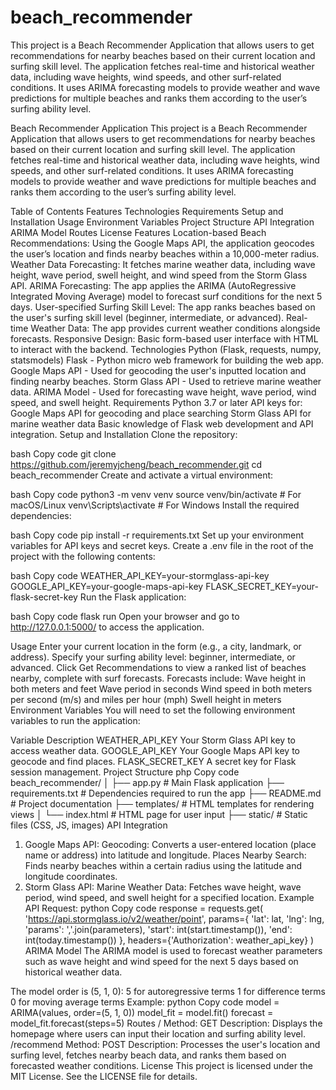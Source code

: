 # beach_recommender
This project is a Beach Recommender Application that allows users to get recommendations for nearby beaches based on their current location and surfing skill level. The application fetches real-time and historical weather data, including wave heights, wind speeds, and other surf-related conditions. It uses ARIMA forecasting models to provide weather and wave predictions for multiple beaches and ranks them according to the user’s surfing ability level.

Beach Recommender Application
This project is a Beach Recommender Application that allows users to get recommendations for nearby beaches based on their current location and surfing skill level. The application fetches real-time and historical weather data, including wave heights, wind speeds, and other surf-related conditions. It uses ARIMA forecasting models to provide weather and wave predictions for multiple beaches and ranks them according to the user’s surfing ability level.

Table of Contents
Features
Technologies
Requirements
Setup and Installation
Usage
Environment Variables
Project Structure
API Integration
ARIMA Model
Routes
License
Features
Location-based Beach Recommendations: Using the Google Maps API, the application geocodes the user’s location and finds nearby beaches within a 10,000-meter radius.
Weather Data Forecasting: It fetches marine weather data, including wave height, wave period, swell height, and wind speed from the Storm Glass API.
ARIMA Forecasting: The app applies the ARIMA (AutoRegressive Integrated Moving Average) model to forecast surf conditions for the next 5 days.
User-specified Surfing Skill Level: The app ranks beaches based on the user's surfing skill level (beginner, intermediate, or advanced).
Real-time Weather Data: The app provides current weather conditions alongside forecasts.
Responsive Design: Basic form-based user interface with HTML to interact with the backend.
Technologies
Python (Flask, requests, numpy, statsmodels)
Flask - Python micro web framework for building the web app.
Google Maps API - Used for geocoding the user's inputted location and finding nearby beaches.
Storm Glass API - Used to retrieve marine weather data.
ARIMA Model - Used for forecasting wave height, wave period, wind speed, and swell height.
Requirements
Python 3.7 or later
API keys for:
Google Maps API for geocoding and place searching
Storm Glass API for marine weather data
Basic knowledge of Flask web development and API integration.
Setup and Installation
Clone the repository:

bash
Copy code
git clone https://github.com/jeremyjcheng/beach_recommender.git
cd beach_recommender
Create and activate a virtual environment:

bash
Copy code
python3 -m venv venv
source venv/bin/activate   # For macOS/Linux
venv\Scripts\activate      # For Windows
Install the required dependencies:

bash
Copy code
pip install -r requirements.txt
Set up your environment variables for API keys and secret keys. Create a .env file in the root of the project with the following contents:

bash
Copy code
WEATHER_API_KEY=your-stormglass-api-key
GOOGLE_API_KEY=your-google-maps-api-key
FLASK_SECRET_KEY=your-flask-secret-key
Run the Flask application:

bash
Copy code
flask run
Open your browser and go to http://127.0.0.1:5000/ to access the application.

Usage
Enter your current location in the form (e.g., a city, landmark, or address).
Specify your surfing ability level: beginner, intermediate, or advanced.
Click Get Recommendations to view a ranked list of beaches nearby, complete with surf forecasts.
Forecasts include:
Wave height in both meters and feet
Wave period in seconds
Wind speed in both meters per second (m/s) and miles per hour (mph)
Swell height in meters
Environment Variables
You will need to set the following environment variables to run the application:

Variable	Description
WEATHER_API_KEY	Your Storm Glass API key to access weather data.
GOOGLE_API_KEY	Your Google Maps API key to geocode and find places.
FLASK_SECRET_KEY	A secret key for Flask session management.
Project Structure
php
Copy code
beach_recommender/
│
├── app.py                      # Main Flask application
├── requirements.txt            # Dependencies required to run the app
├── README.md                   # Project documentation
├── templates/                  # HTML templates for rendering views
│   └── index.html              # HTML page for user input
├── static/                     # Static files (CSS, JS, images)
API Integration
1. Google Maps API:
Geocoding: Converts a user-entered location (place name or address) into latitude and longitude.
Places Nearby Search: Finds nearby beaches within a certain radius using the latitude and longitude coordinates.
2. Storm Glass API:
Marine Weather Data: Fetches wave height, wave period, wind speed, and swell height for a specified location.
Example API Request:
python
Copy code
response = requests.get(
    'https://api.stormglass.io/v2/weather/point',
    params={
        'lat': lat,
        'lng': lng,
        'params': ','.join(parameters),
        'start': int(start.timestamp()), 
        'end': int(today.timestamp())
    },
    headers={'Authorization': weather_api_key}
)
ARIMA Model
The ARIMA model is used to forecast weather parameters such as wave height and wind speed for the next 5 days based on historical weather data.

The model order is (5, 1, 0):
5 for autoregressive terms
1 for difference terms
0 for moving average terms
Example:
python
Copy code
model = ARIMA(values, order=(5, 1, 0))
model_fit = model.fit()
forecast = model_fit.forecast(steps=5)
Routes
/
Method: GET
Description: Displays the homepage where users can input their location and surfing ability level.
/recommend
Method: POST
Description: Processes the user's location and surfing level, fetches nearby beach data, and ranks them based on forecasted weather conditions.
License
This project is licensed under the MIT License. See the LICENSE file for details.

